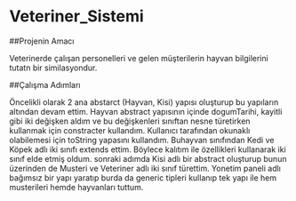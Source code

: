 # Veteriner_Sistemi
##Projenin Amacı

Veterinerde çalışan personelleri ve gelen müşterilerin hayvan bilgilerini tutatn bir similasyondur.


##Çalışma Adımları

Öncelikli olarak 2 ana abstarct (Hayvan, Kisi) yapısı oluşturup bu yapıların altından devam ettim. Hayvan abstract yapısının içinde dogumTarihi, kayitli gibi iki 
değişken aldım ve bu değişkenleri sınıftan nesne türetirken kullanmak için constracter kullandım. Kullanıcı tarafından okunaklı olabilemesi için toString yapasını
kullandım. Buhayvan sınıfından Kedi ve Köpek adlı iki sınıfı extends ettim. Böylece kalıtım ile özellikleri kullanarak iki sınıf elde etmiş oldum. sonraki adımda
Kisi adlı bir abstract oluşturup bunun üzerinden de Musteri ve Veteriner adlı iki sınıf türettim. Yonetim paneli adlı bağımsız bir yapı yaratıp burda da generic
tipleri kullanıp tek yapı ile hem musterileri hemde hayvanları tuttum.

